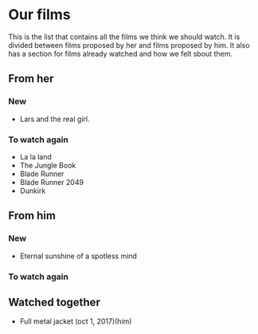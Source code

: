 # Our films
This is the list that contains all the films we think we should watch.
It is divided between films proposed by her and films proposed by him. It also has a section for films already watched and how we felt sbout them.

## From her

### New
* Lars and the real girl.

### To watch again
* La la land
* The Jungle Book
* Blade Runner
* Blade Runner 2049
* Dunkirk


## From him
### New
* Eternal sunshine of a spotless mind

### To watch again

## Watched together
* Full metal jacket (oct 1, 2017)(him)
